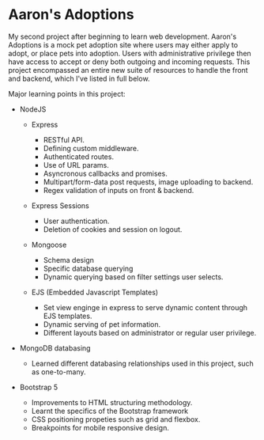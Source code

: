 # Aaron's Adoptions

My second project after beginning to learn web development. Aaron's Adoptions is a mock pet adoption site where users may either apply to adopt, or place pets into adoption.
Users with administrative privilege then have access to accept or deny both outgoing and incoming requests. This project encompassed an entire new suite of resources to handle
the front and backend, which I've listed in full below.

Major learning points in this project:

  - NodeJS
    - Express
      - RESTful API.
      - Defining custom middleware.
      - Authenticated routes.
      - Use of URL params.
      - Asyncronous callbacks and promises.
      - Multipart/form-data post requests, image uploading to backend.
      - Regex validation of inputs on front & backend.
      
    - Express Sessions
      - User authentication.
      - Deletion of cookies and session on logout.
      
    - Mongoose 
      - Schema design
      - Specific database querying
      - Dynamic querying based on filter settings user selects.
    
    - EJS (Embedded Javascript Templates)
      - Set view enginge in express to serve dynamic content through EJS templates.
      - Dynamic serving of pet information.
      - Different layouts based on administrator or regular user privilege. 
    
  - MongoDB databasing
    - Learned different databasing relationships used in this project, such as one-to-many.
      
  - Bootstrap 5
    - Improvements to HTML structuring methodology.
    - Learnt the specifics of the Bootstrap framework
    - CSS positioning propeties such as grid and flexbox.
    - Breakpoints for mobile responsive design.
